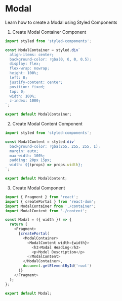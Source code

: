 # Modal

Learn how to create a Modal using Styled Components

1. Create Modal Container Component

```javascript
import styled from 'styled-components';

const ModalContainer = styled.div`
  align-items: center;
  background-color: rgba(0, 0, 0, 0.5);
  display: flex;
  flex-wrap: nowrap;
  height: 100%;
  left: 0;
  justify-content: center;
  position: fixed;
  top: 0;
  width: 100%;
  z-index: 1000;
`;

export default ModalContainer;
```

2. Create Modal Content Component

```javascript
import styled from 'styled-components';

const ModalContent = styled.div`
  background-color: rgba(255, 255, 255, 1);
  margin: auto;
  max-width: 100%;
  padding: 20px 15px;
  width: ${(props) => props.width};
`;

export default ModalContent;
```

3. Create Modal Component
```javascript
import { Fragment } from 'react';
import { createPortal } from 'react-dom';
import ModalContainer from './container';
import ModalContent from './content';

const Modal = ({ width }) => {
  return (
    <Fragment>
      {createPortal(
        <ModalContainer>
          <ModalContent width={width}>
            <h3>Modal Heading</h3>
            <p>Model Description</p>
          </ModalContent>
        </ModalContainer>,
        document.getElementById('root')
      )}
    </Fragment>
  );
};

export default Modal;
```
